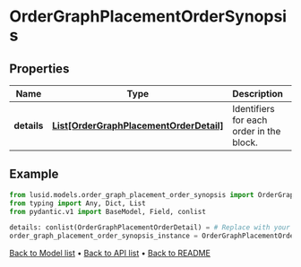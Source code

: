# OrderGraphPlacementOrderSynopsis

## Properties
Name | Type | Description | Notes
------------ | ------------- | ------------- | -------------
**details** | [**List[OrderGraphPlacementOrderDetail]**](OrderGraphPlacementOrderDetail.md) | Identifiers for each order in the block. | 
## Example

```python
from lusid.models.order_graph_placement_order_synopsis import OrderGraphPlacementOrderSynopsis
from typing import Any, Dict, List
from pydantic.v1 import BaseModel, Field, conlist

details: conlist(OrderGraphPlacementOrderDetail) = # Replace with your value
order_graph_placement_order_synopsis_instance = OrderGraphPlacementOrderSynopsis(details=details)

```

[Back to Model list](../README.md#documentation-for-models) &#8226; [Back to API list](../README.md#documentation-for-api-endpoints) &#8226; [Back to README](../README.md)

